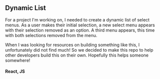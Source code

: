 ## Dynamic List

For a project I'm working on, I needed to create a dynamic list of select menus.  As a user makes their initial selection, a new select menu appears with their selection removed as an option.  A third menu appears, this time with both selections removed from the menu.

When I was looking for resources on building something like this, I unfortunately did not find much! So we decided to make this repo to help other developers build this on their own.  Hopefully this helps someone somewhere!

#### React, JS
